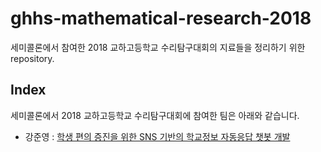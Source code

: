 # ghhs-mathematical-research-2018
세미콜론에서 참여한 2018 교하고등학교 수리탐구대회의 지료들을 정리하기 위한 repository.

## Index
세미콜론에서 2018 교하고등학교 수리탐구대회에 참여한 팀은 아래와 같습니다.
- 강준영 : [학생 편의 증진을 위한 SNS 기반의 학교정보 자동응답 챗봇 개발](https://github.com/ghhs-semicolon/ghhs-mathematical-research-2018/tree/master/학생_편의_증진을_위한_SNS_기반의_학교정보_자동응답_챗봇_개발)
